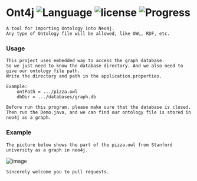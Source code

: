# Ont4j ![Language](https://img.shields.io/badge/JAVA-%3E%3D1.8-red.svg) ![license](https://img.shields.io/badge/License-MIT-blue.svg) ![Progress](https://img.shields.io/badge/Progress-Developing-brightgreen.svg)

    A tool for importing Ontology into Neo4j.
    Any type of Ontology file will be allowed, like OWL, RDF, etc. 
### Usage
    This project uses embedded way to access the graph database. 
    So we just need to know the database directory. And we also need to give our ontology file path.
    Write the directory and path in the application.properties.
    
    Example:
        ontPath = .../pizza.owl
        dbDir = .../databases/graph.db
    
    Before run this program, please make sure that the database is closed.
    Then run the Demo.java, and we can find our ontology file is stored in neo4j as a graph.

### Example
    The picture below shows the part of the pizza.owl from Stanford university as a graph in neo4j.

![image](https://github.com/ylins/ont4j/blob/master/src/main/resources/img/graph.png)

    Sincerely welcome you to pull requests.     
